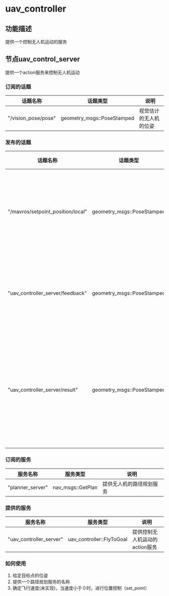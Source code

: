 uav_controller
========================

## 功能描述

提供一个控制无人机运动的服务

## 节点uav_control_server

提供一个action服务来控制无人机运动

### 订阅的话题

| 话题名称 | 话题类型 | 说明 |
|------------|------------|---------|
|"/vision_pose/pose" | geometry_msgs::PoseStamped | 视觉估计的无人机的位姿

### 发布的话题

| 话题名称 | 话题类型 | 说明 |
|------------|------------|---------|
|"/mavros/setpoint_position/local" | geometry_msgs::PoseStamped | 控制飞机要运动到的位姿
|"uav_controller_server/feedback" | geometry_msgs::PoseStamped | 无人机距离目标的距离
|"uav_controller_server/result" | geometry_msgs::PoseStamped | 控制结束后无人机距离目标的距离

### 订阅的服务

| 服务名称 | 服务类型 | 说明 |
|------------|------------|---------|
|"planner_server" | nav_msgs::GetPlan | 提供无人机的路径规划服务

### 提供的服务

| 服务名称 | 服务类型 | 说明 |
|------------|------------|---------|
|"uav_controller_server" | uav_controller::FlyToGoal | 提供控制无人机运动的action服务

### 如何使用

1. 给定目标点的位姿
2. 提供一个路径规划服务的名称
3. 确定飞行速度(未实现)，当速度小于０时，进行位置控制（set_point）